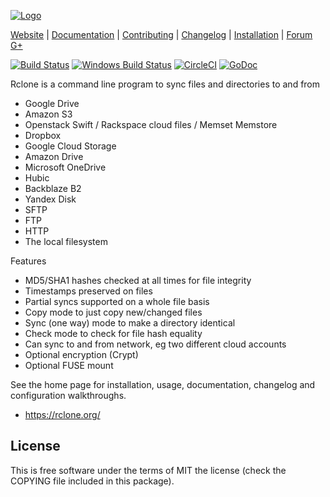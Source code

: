 [![Logo](https://rclone.org/img/rclone-120x120.png)](https://rclone.org/)

[Website](https://rclone.org) |
[Documentation](https://rclone.org/docs/) |
[Contributing](CONTRIBUTING.md) |
[Changelog](https://rclone.org/changelog/) |
[Installation](https://rclone.org/install/) |
[Forum](https://forum.rclone.org/)
[G+](https://google.com/+RcloneOrg)

[![Build Status](https://travis-ci.org/ncw/rclone.svg?branch=master)](https://travis-ci.org/ncw/rclone)
[![Windows Build Status](https://ci.appveyor.com/api/projects/status/github/ncw/rclone?branch=master&passingText=windows%20-%20ok&svg=true)](https://ci.appveyor.com/project/ncw/rclone)
[![CircleCI](https://circleci.com/gh/ncw/rclone/tree/master.svg?style=svg)](https://circleci.com/gh/ncw/rclone/tree/master)
[![GoDoc](https://godoc.org/github.com/ncw/rclone?status.svg)](https://godoc.org/github.com/ncw/rclone) 

Rclone is a command line program to sync files and directories to and from

  * Google Drive
  * Amazon S3
  * Openstack Swift / Rackspace cloud files / Memset Memstore
  * Dropbox
  * Google Cloud Storage
  * Amazon Drive
  * Microsoft OneDrive
  * Hubic
  * Backblaze B2
  * Yandex Disk
  * SFTP
  * FTP
  * HTTP
  * The local filesystem

Features

  * MD5/SHA1 hashes checked at all times for file integrity
  * Timestamps preserved on files
  * Partial syncs supported on a whole file basis
  * Copy mode to just copy new/changed files
  * Sync (one way) mode to make a directory identical
  * Check mode to check for file hash equality
  * Can sync to and from network, eg two different cloud accounts
  * Optional encryption (Crypt)
  * Optional FUSE mount

See the home page for installation, usage, documentation, changelog
and configuration walkthroughs.

  * https://rclone.org/

License
-------

This is free software under the terms of MIT the license (check the
COPYING file included in this package).
